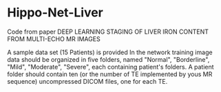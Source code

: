 # Hippo-Net-Liver
Code from paper DEEP LEARNING STAGING OF LIVER IRON CONTENT FROM MULTI-ECHO MR IMAGES


A sample data set (15 Patients) is provided
In the network training image data should be organized in five folders, named "Normal", "Borderline", "Mild", "Moderate", "Severe", each containing patient's folders.
A patient folder should contain ten (or the number of TE implemented by yous MR sequence) uncompressed DICOM files, one for each TE.
